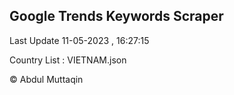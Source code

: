 

## Google Trends Keywords Scraper 
 
Last Update 11-05-2023 , 16:27:15

Country List :
VIETNAM.json



© Abdul Muttaqin 
